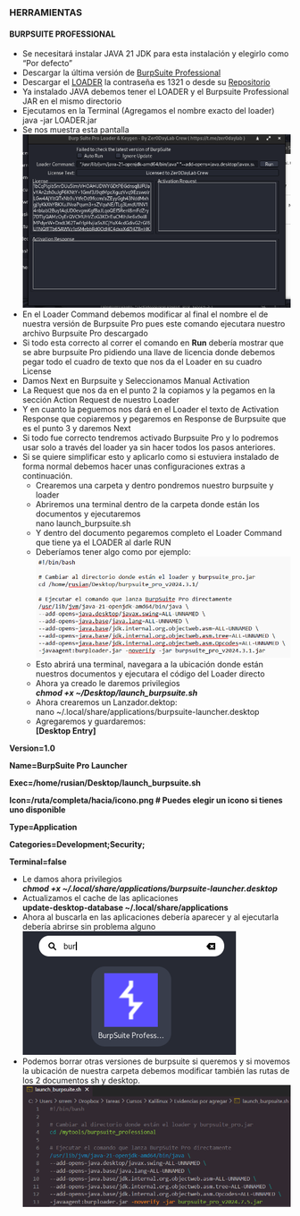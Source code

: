 ### HERRAMIENTAS

#### BURPSUITE PROFESSIONAL

- Se necesitará instalar JAVA 21 JDK para esta instalación y elegirlo como “Por defecto”
- Descargar la última versión de [BurpSuite Professional](https://portswigger.net/burp/releases/professional-community-2024-7-6)
- Descargar el [LOADER](https://drive.google.com/file/d/1W44h3l1aYtbiDiXW5dMxN0Anw5IJYGou/view?usp=sharing) la contraseña es 1321 o desde su [Repositorio](https://github.com/gt0day/Burp-Suite)
- Ya instalado JAVA debemos tener el LOADER y el Burpsuite Professional JAR en el mismo directorio
- Ejecutamos en la Terminal (Agregamos el nombre exacto del loader)  
    java -jar LOADER.jar
- Se nos muestra esta pantalla
![PANTALLA ABIERTA DEL BS LOADER](../assets/image32.png)
- En el Loader Command debemos modificar al final el nombre el de nuestra versión de Burpsuite Pro pues este comando ejecutara nuestro archivo Burpsuite Pro descargado
- Si todo esta correcto al correr el comando en **Run** debería mostrar que se abre burpsuite Pro pidiendo una llave de licencia donde debemos pegar todo el cuadro de texto que nos da el Loader en su cuadro License
- Damos Next en Burpsuite y Seleccionamos Manual Activation
- La Request que nos da en el punto 2 la copiamos y la pegamos en la sección Action Request de nuestro Loader
- Y en cuanto la peguemos nos dará en el Loader el texto de Activation Response que copiaremos y pegaremos en Response de Burpsuite que es el punto 3 y daremos Next
- Si todo fue correcto tendremos activado Burpsuite Pro y lo podremos usar solo a través del loader ya sin hacer todos los pasos anteriores.
- Si se quiere simplificar esto y aplicarlo como si estuviera instalado de forma normal debemos hacer unas configuraciones extras a continuación.
  - Crearemos una carpeta y dentro pondremos nuestro burpsuite y loader
  - Abriremos una terminal dentro de la carpeta donde están los documentos y ejecutaremos  
        nano launch_burpsuite.sh
  - Y dentro del documento pegaremos completo el Loader Command que tiene ya el LOADER al darle RUN
  - Deberíamos tener algo como por ejemplo:
  ![EJEMPLO FINAL ESPERADO DEL SH](../assets/image33.png)
  - Esto abrirá una terminal, navegara a la ubicación donde están nuestros documentos y ejecutara el código del Loader directo
  - Ahora ya creado le daremos privilegios  
        **_chmod +x ~/Desktop/launch_burpsuite.sh_**
  - Ahora crearemos un Lanzador.dektop:  
        nano ~/.local/share/applications/burpsuite-launcher.desktop
  - Agregaremos y guardaremos:  
        **\[Desktop Entry\]**

**Version=1.0**

**Name=BurpSuite Pro Launcher**

**Exec=/home/rusian/Desktop/launch_burpsuite.sh**

**Icon=/ruta/completa/hacia/icono.png # Puedes elegir un icono si tienes uno disponible**

**Type=Application**

**Categories=Development;Security;**

**Terminal=false**

- Le damos ahora privilegios  
    **_chmod +x ~/.local/share/applications/burpsuite-launcher.desktop_**
- Actualizamos el cache de las aplicaciones  
    **update-desktop-database ~/.local/share/applications**
- Ahora al buscarla en las aplicaciones debería aparecer y al ejecutarla debería abrirse sin problema alguno
![RESULTADO BUSQUEDA DE APLICACION](../assets/image34.png)
- Podemos borrar otras versiones de burpsuite si queremos y si movemos la ubicación de nuestra carpeta debemos modificar también las rutas de los 2 documentos sh y desktop.
![RESULTADO FINAL DEL SH](../assets/image35.png)
